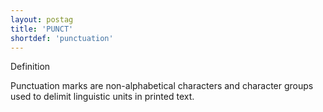 ```yaml
---
layout: postag
title: 'PUNCT'
shortdef: 'punctuation'
---
```

Definition

Punctuation marks are non-alphabetical characters and character groups used to delimit linguistic units in printed text.

<!-- Interlanguage links updated Út zář 29 20:42:57 CEST 2020 -->
